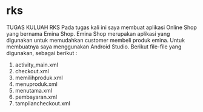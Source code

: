 # rks

TUGAS KULUAH RKS
Pada tugas kali ini saya membuat aplikasi Online Shop yang bernama Emina Shop.
Emina Shop merupakan aplikasi yang digunakan untuk memudahkan customer membeli produk emina. 
Untuk membuatnya saya menggunakan Android Studio. 
Berikut file-file yang digunakan, sebagai berikut :
1. activity_main.xml
2. checkout.xml
3. memilihproduk.xml
4. menuproduk.xml
5. menutama.xml
6. pembayaran.xml
7. tampilancheckout.xml
